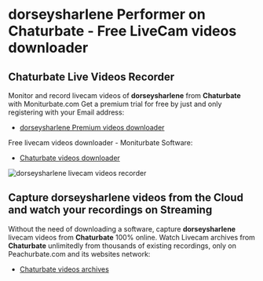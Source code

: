 # dorseysharlene Performer on Chaturbate - Free LiveCam videos downloader

## Chaturbate Live Videos Recorder

Monitor and record livecam videos of **dorseysharlene** from **Chaturbate** with Moniturbate.com
Get a premium trial for free by just and only registering with your Email address:
* [dorseysharlene Premium videos downloader](https://moniturbate.com/request-demo-licence-key.html)

Free livecam videos downloader - Moniturbate Software:
* [Chaturbate videos downloader](https://moniturbate.com/moniturbate-download-software.html)

![dorseysharlene livecam videos recorder](https://peachurnet.com/templates/moniturbate-software.png)


## Capture dorseysharlene videos from the Cloud and watch your recordings on Streaming

Without the need of downloading a software, capture **dorseysharlene** livecam videos from **Chaturbate** 100% online.
Watch Livecam archives from **Chaturbate** unlimitedly from thousands of existing recordings, only on Peachurbate.com and its websites network:
* [Chaturbate videos archives](https://peachurnet.com/)